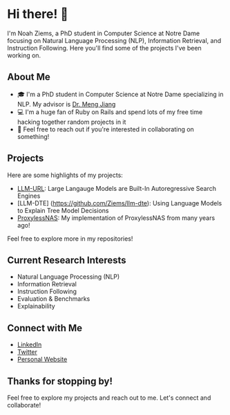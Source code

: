 # Hi there! 👋

I'm Noah Ziems, a PhD student in Computer Science at Notre Dame focusing on Natural Language Processing (NLP), Information Retrieval, and Instruction Following. Here you'll find some of the projects I've been working on.

## About Me

- 🎓 I'm a PhD student in Computer Science at Notre Dame specializing in NLP. My advisor is [Dr. Meng Jiang](https://www.meng-jiang.com/)
- 💻 I'm a huge fan of Ruby on Rails and spend lots of my free time hacking together random projects in it
- 💬 Feel free to reach out if you're interested in collaborating on something!

## Projects

Here are some highlights of my projects:

- [LLM-URL](https://github.com/Ziems/llm-url): Large Langauge Models are Built-In Autoregressive Search Engines
- [LLM-DTE] (https://github.com/Ziems/llm-dte): Using Language Models to Explain Tree Model Decisions
- [ProxylessNAS](https://github.com/Ziems/ProxylessNAS): My implementation of ProxylessNAS from many years ago!

Feel free to explore more in my repositories!

## Current Research Interests

- Natural Language Processing (NLP)
- Information Retrieval
- Instruction Following
- Evaluation & Benchmarks
- Explainability

## Connect with Me

- [LinkedIn](https://www.linkedin.com/in/noah-ziems-b42482132/)
- [Twitter](https://twitter.com/NoahZiems)
- [Personal Website](https://noahziems.com/)


## Thanks for stopping by!

Feel free to explore my projects and reach out to me. Let's connect and collaborate!
